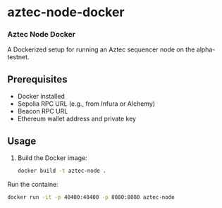 # aztec-node-docker


### Aztec Node Docker
A Dockerized setup for running an Aztec sequencer node on the alpha-testnet.

## Prerequisites
- Docker installed
- Sepolia RPC URL (e.g., from Infura or Alchemy)
- Beacon RPC URL
- Ethereum wallet address and private key

## Usage
1. Build the Docker image:
   ```bash
   docker build -t aztec-node .
   ```

Run the containe:
  ```bash
  docker run -it -p 40400:40400 -p 8080:8080 aztec-node
  ```

